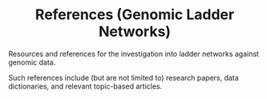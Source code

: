 <h1 align="center">References (Genomic Ladder Networks)</h1>

Resources and references for the investigation into ladder networks against genomic data.

Such references include (but are not limited to) research papers, data dictionaries, and relevant topic-based articles. 
